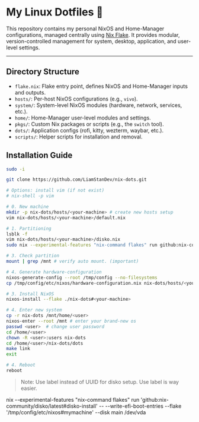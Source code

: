 # My Linux Dotfiles 👑

This repository contains my personal NixOS and Home-Manager configurations, managed centrally using [Nix Flake](https://nixos.wiki/wiki/Flakes). It provides modular, version-controlled management for system, desktop, application, and user-level settings.

---

## Directory Structure

- `flake.nix`: Flake entry point, defines NixOS and Home-Manager inputs and outputs.
- `hosts/`: Per-host NixOS configurations (e.g., `vivo`).
- `system/`: System-level NixOS modules (hardware, network, services, etc.).
- `home/`: Home-Manager user-level modules and settings.
- `pkgs/`: Custom Nix packages or scripts (e.g., the `switch` tool).
- `dots/`: Application configs (rofi, kitty, wezterm, waybar, etc.).
- `scripts/`: Helper scripts for installation and removal.



## Installation Guide

```bash
sudo -i

git clone https://github.com/LiamStanDev/nix-dots.git

# Options: install vim (if not exist)
# nix-shell -p vim

# 0. New machine
mkdir -p nix-dots/hosts/<your-machine> # create new hosts setup
vim nix-dots/hosts/<your-machine>/default.nix

# 1. Partitioning
lsblk -f
vim nix-dots/hosts/<your-machine>/disko.nix
sudo nix --experimental-features "nix-command flakes" run github:nix-community/disko/latest -- --mode destroy,format,mount nix-dots/hosts/<your-machine>/disko.nix

# 3. Check partition
mount | grep /mnt # verify auto mount. (important)

# 4. Generate hardware-configuration
nixos-generate-config --root /tmp/config --no-filesystems
cp /tmp/config/etc/nixos/hardware-configuration.nix nix-dots/hosts/<your-machine>

# 3. Install NixOS
nixos-install --flake ./nix-dots#<your-machine>

# 4. Enter new system
cp -r nix-dots /mnt/home/<user>
nixos-enter --root /mnt # enter your brand-new os
passwd <user>  # change user password
cd /home/<user>
chown -R <user>:users nix-dots
cd /home/<user>/nix-dots/dots
make link
exit 

# 4. Reboot
reboot
```

> Note: Use label instead of UUID for disko setup. Use label is way easier.


nix --experimental-features "nix-command flakes" run 'github:nix-community/disko/latest#disko-install' -- --write-efi-boot-entries --flake '/tmp/config/etc/nixos#mymachine' --disk main /dev/vda
